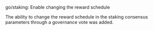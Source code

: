 go/staking: Enable changing the reward schedule

The ability to change the reward schedule in the staking consensus
parameters through a governance vote was added.

